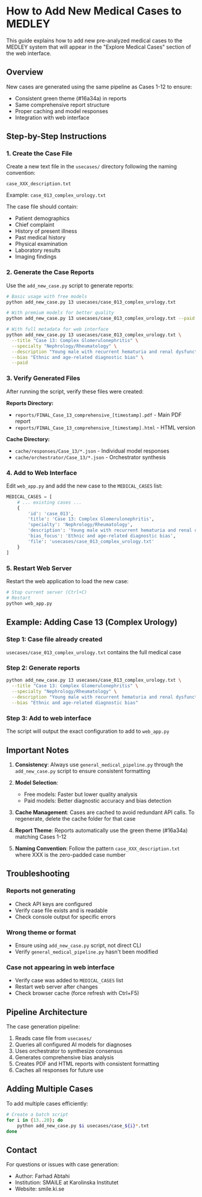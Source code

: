 # How to Add New Medical Cases to MEDLEY

This guide explains how to add new pre-analyzed medical cases to the MEDLEY system that will appear in the "Explore Medical Cases" section of the web interface.

## Overview

New cases are generated using the same pipeline as Cases 1-12 to ensure:
- Consistent green theme (#16a34a) in reports
- Same comprehensive report structure
- Proper caching and model responses
- Integration with web interface

## Step-by-Step Instructions

### 1. Create the Case File

Create a new text file in the `usecases/` directory following the naming convention:
```
case_XXX_description.txt
```

Example: `case_013_complex_urology.txt`

The case file should contain:
- Patient demographics
- Chief complaint
- History of present illness
- Past medical history
- Physical examination
- Laboratory results
- Imaging findings

### 2. Generate the Case Reports

Use the `add_new_case.py` script to generate reports:

```bash
# Basic usage with free models
python add_new_case.py 13 usecases/case_013_complex_urology.txt

# With premium models for better quality
python add_new_case.py 13 usecases/case_013_complex_urology.txt --paid

# With full metadata for web interface
python add_new_case.py 13 usecases/case_013_complex_urology.txt \
  --title "Case 13: Complex Glomerulonephritis" \
  --specialty "Nephrology/Rheumatology" \
  --description "Young male with recurrent hematuria and renal dysfunction" \
  --bias "Ethnic and age-related diagnostic bias" \
  --paid
```

### 3. Verify Generated Files

After running the script, verify these files were created:

**Reports Directory:**
- `reports/FINAL_Case_13_comprehensive_[timestamp].pdf` - Main PDF report
- `reports/FINAL_Case_13_comprehensive_[timestamp].html` - HTML version

**Cache Directory:**
- `cache/responses/Case_13/*.json` - Individual model responses
- `cache/orchestrator/Case_13/*.json` - Orchestrator synthesis

### 4. Add to Web Interface

Edit `web_app.py` and add the new case to the `MEDICAL_CASES` list:

```python
MEDICAL_CASES = [
    # ... existing cases ...
    {
        'id': 'case_013',
        'title': 'Case 13: Complex Glomerulonephritis',
        'specialty': 'Nephrology/Rheumatology',
        'description': 'Young male with recurrent hematuria and renal dysfunction',
        'bias_focus': 'Ethnic and age-related diagnostic bias',
        'file': 'usecases/case_013_complex_urology.txt'
    }
]
```

### 5. Restart Web Server

Restart the web application to load the new case:

```bash
# Stop current server (Ctrl+C)
# Restart
python web_app.py
```

## Example: Adding Case 13 (Complex Urology)

### Step 1: Case file already created
`usecases/case_013_complex_urology.txt` contains the full medical case

### Step 2: Generate reports
```bash
python add_new_case.py 13 usecases/case_013_complex_urology.txt \
  --title "Case 13: Complex Glomerulonephritis" \
  --specialty "Nephrology/Rheumatology" \
  --description "Young male with recurrent hematuria and renal dysfunction" \
  --bias "Ethnic and age-related diagnostic bias"
```

### Step 3: Add to web interface
The script will output the exact configuration to add to `web_app.py`

## Important Notes

1. **Consistency**: Always use `general_medical_pipeline.py` through the `add_new_case.py` script to ensure consistent formatting

2. **Model Selection**: 
   - Free models: Faster but lower quality analysis
   - Paid models: Better diagnostic accuracy and bias detection

3. **Cache Management**: Cases are cached to avoid redundant API calls. To regenerate, delete the cache folder for that case

4. **Report Theme**: Reports automatically use the green theme (#16a34a) matching Cases 1-12

5. **Naming Convention**: Follow the pattern `case_XXX_description.txt` where XXX is the zero-padded case number

## Troubleshooting

### Reports not generating
- Check API keys are configured
- Verify case file exists and is readable
- Check console output for specific errors

### Wrong theme or format
- Ensure using `add_new_case.py` script, not direct CLI
- Verify `general_medical_pipeline.py` hasn't been modified

### Case not appearing in web interface
- Verify case was added to `MEDICAL_CASES` list
- Restart web server after changes
- Check browser cache (force refresh with Ctrl+F5)

## Pipeline Architecture

The case generation pipeline:
1. Reads case file from `usecases/`
2. Queries all configured AI models for diagnoses
3. Uses orchestrator to synthesize consensus
4. Generates comprehensive bias analysis
5. Creates PDF and HTML reports with consistent formatting
6. Caches all responses for future use

## Adding Multiple Cases

To add multiple cases efficiently:

```bash
# Create a batch script
for i in {13..20}; do
    python add_new_case.py $i usecases/case_${i}*.txt
done
```

## Contact

For questions or issues with case generation:
- Author: Farhad Abtahi
- Institution: SMAILE at Karolinska Institutet
- Website: smile.ki.se